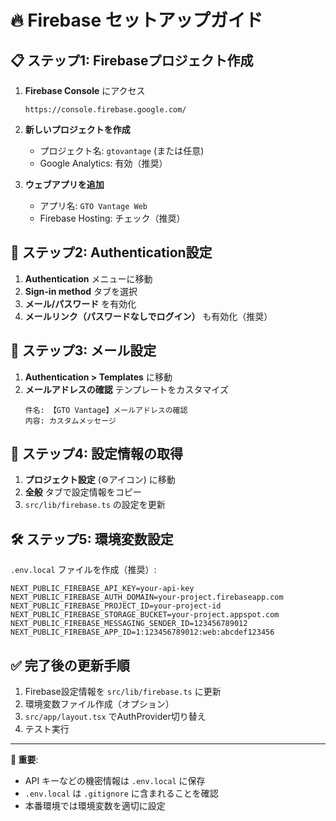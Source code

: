 # 🔥 Firebase セットアップガイド

## 📋 ステップ1: Firebaseプロジェクト作成

1. **Firebase Console** にアクセス
   ```
   https://console.firebase.google.com/
   ```

2. **新しいプロジェクトを作成**
   - プロジェクト名: `gtovantage` (または任意)
   - Google Analytics: 有効（推奨）

3. **ウェブアプリを追加**
   - アプリ名: `GTO Vantage Web`
   - Firebase Hosting: チェック（推奨）

## 🔧 ステップ2: Authentication設定

1. **Authentication** メニューに移動
2. **Sign-in method** タブを選択
3. **メール/パスワード** を有効化
4. **メールリンク（パスワードなしでログイン）** も有効化（推奨）

## 📧 ステップ3: メール設定

1. **Authentication > Templates** に移動
2. **メールアドレスの確認** テンプレートをカスタマイズ
   ```
   件名: 【GTO Vantage】メールアドレスの確認
   内容: カスタムメッセージ
   ```

## 🔑 ステップ4: 設定情報の取得

1. **プロジェクト設定** (⚙️アイコン) に移動
2. **全般** タブで設定情報をコピー
3. `src/lib/firebase.ts` の設定を更新

## 🛠️ ステップ5: 環境変数設定

`.env.local` ファイルを作成（推奨）:
```env
NEXT_PUBLIC_FIREBASE_API_KEY=your-api-key
NEXT_PUBLIC_FIREBASE_AUTH_DOMAIN=your-project.firebaseapp.com
NEXT_PUBLIC_FIREBASE_PROJECT_ID=your-project-id
NEXT_PUBLIC_FIREBASE_STORAGE_BUCKET=your-project.appspot.com
NEXT_PUBLIC_FIREBASE_MESSAGING_SENDER_ID=123456789012
NEXT_PUBLIC_FIREBASE_APP_ID=1:123456789012:web:abcdef123456
```

## ✅ 完了後の更新手順

1. Firebase設定情報を `src/lib/firebase.ts` に更新
2. 環境変数ファイル作成（オプション）
3. `src/app/layout.tsx` でAuthProvider切り替え
4. テスト実行

---

**🚨 重要**: 
- API キーなどの機密情報は `.env.local` に保存
- `.env.local` は `.gitignore` に含まれることを確認
- 本番環境では環境変数を適切に設定
